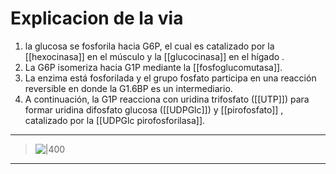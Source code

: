 # Explicacion de la via

1. la glucosa se fosforila hacia G6P, el cual es catalizado por la [[hexocinasa]] en el músculo y la [[glucocinasa]] en el hígado .
2. La G6P isomeriza hacia G1P mediante la [[fosfoglucomutasa]].  
3. La enzima está fosforilada y el grupo fosfato participa en una reacción reversible en donde la G1.6BP es un intermediario. 
4. A continuación, la G1P reacciona con uridina trifosfato ([[UTP]]) para formar uridina difosfato glucosa ([[UDPGlc]]) y [[pirofosfato]] , catalizado por la [[UDPGlc pirofosforilasa]].

---

> ![|400](https://i.imgur.com/4ewj7Sl.png)

---
